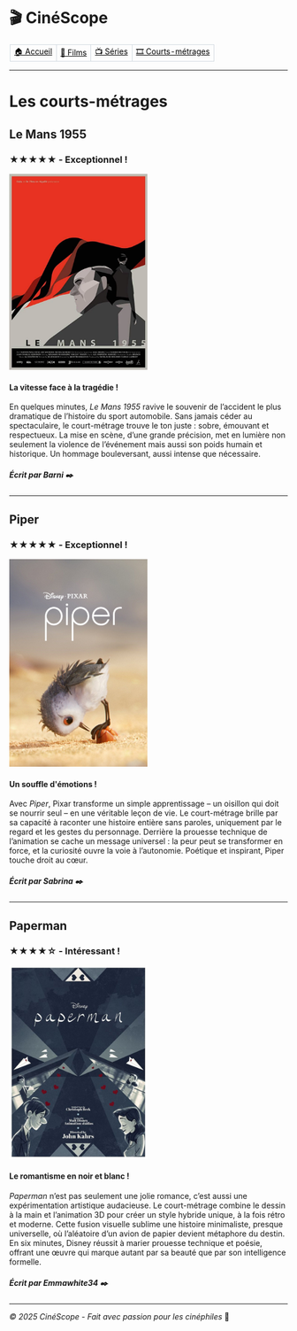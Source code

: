 # 🎬 CinéScope

<table border="1" style="border-collapse: collapse; border-color: transparent;">
    <tr>
      <td style="border: 1px solid #d1d9e0;"><a href="index.md" style="color: black">🏠 Accueil</a></td>
      <td style="border: 1px solid #d1d9e0;"><a href="film.md" style="color: black">🎥 Films</a></td>
      <td style="border: 1px solid #d1d9e0;"><a href="série.md" style="color: black">📺 Séries</a></td>
      <td style="border: 1px solid #d1d9e0;"><a href="court-métrage.md" style="color: black">🎞️ Courts-métrages</a></td>
    </tr>
  </table>

---

# Les courts-métrages

## Le Mans 1955
### ★★★★★ - Exceptionnel !
<img src="images/mans.webp" alt="mans" width="250px">

#### La vitesse face à la tragédie ! 
En quelques minutes, *Le Mans 1955* ravive le souvenir de l’accident le plus dramatique de l’histoire du sport automobile. Sans jamais céder au spectaculaire, le court-métrage trouve le ton juste : sobre, émouvant et respectueux. La mise en scène, d’une grande précision, met en lumière non seulement la violence de l’événement mais aussi son poids humain et historique. Un hommage bouleversant, aussi intense que nécessaire.

##### Écrit par Barni ✒️
---

## Piper
### ★★★★★ - Exceptionnel !
<img src="images/piper.jpg" alt="piper" width="250px">

#### Un souffle d'émotions !
Avec *Piper*, Pixar transforme un simple apprentissage – un oisillon qui doit se nourrir seul – en une véritable leçon de vie. Le court-métrage brille par sa capacité à raconter une histoire entière sans paroles, uniquement par le regard et les gestes du personnage. Derrière la prouesse technique de l’animation se cache un message universel : la peur peut se transformer en force, et la curiosité ouvre la voie à l’autonomie. Poétique et inspirant, Piper touche droit au cœur.

##### Écrit par Sabrina ✒️
---

## Paperman
### ★★★★☆ - Intéressant !
<img src="images/paperman.jpg" alt="paperman" width="250px">

#### Le romantisme en noir et blanc !
*Paperman* n’est pas seulement une jolie romance, c’est aussi une expérimentation artistique audacieuse. Le court-métrage combine le dessin à la main et l’animation 3D pour créer un style hybride unique, à la fois rétro et moderne. Cette fusion visuelle sublime une histoire minimaliste, presque universelle, où l’aléatoire d’un avion de papier devient métaphore du destin. En six minutes, Disney réussit à marier prouesse technique et poésie, offrant une œuvre qui marque autant par sa beauté que par son intelligence formelle.

##### Écrit par Emmawhite34 ✒️

---
*© 2025 CinéScope - Fait avec passion pour les cinéphiles* 🍿
